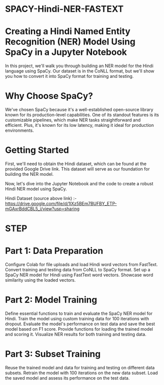 # SPACY-Hindi-NER-FASTEXT

# Creating a Hindi Named Entity Recognition (NER) Model Using SpaCy in a Jupyter Notebook

In this project, we'll walk you through building an NER model for the Hindi language using SpaCy. Our dataset is in the CoNLL format, but we'll show you how to convert it into SpaCy format for training and testing.

# Why Choose SpaCy?

We've chosen SpaCy because it's a well-established open-source library known for its production-level capabilities. One of its standout features is its customizable pipelines, which make NER tasks straightforward and efficient. Plus, it's known for its low latency, making it ideal for production environments.

# Getting Started

First, we'll need to obtain the Hindi dataset, which can be found at the provided Google Drive link. This dataset will serve as our foundation for building the NER model.

Now, let's dive into the Jupyter Notebook and the code to create a robust Hindi NER model using SpaCy.

Hindi Dataset (source above link) :- https://drive.google.com/file/d/1lXz5BEm7BUFBY_ETP-mGAxrBddCBL5_i/view?usp=sharing

# STEP
# Part 1: Data Preparation

Configure Colab for file uploads and load Hindi word vectors from FastText.
Convert training and testing data from CoNLL to SpaCy format.
Set up a SpaCy NER model for Hindi using FastText word vectors.
Showcase word similarity using the loaded vectors.

# Part 2: Model Training

Define essential functions to train and evaluate the SpaCy NER model for Hindi.
Train the model using custom training data for 100 iterations with dropout.
Evaluate the model's performance on test data and save the best model based on F1 score.
Provide functions for loading the trained model and scoring it.
Visualize NER results for both training and testing data.

# Part 3: Subset Training

Reuse the trained model and data for training and testing on different data subsets.
Retrain the model with 100 iterations on the new data subset.
Load the saved model and assess its performance on the test data.


